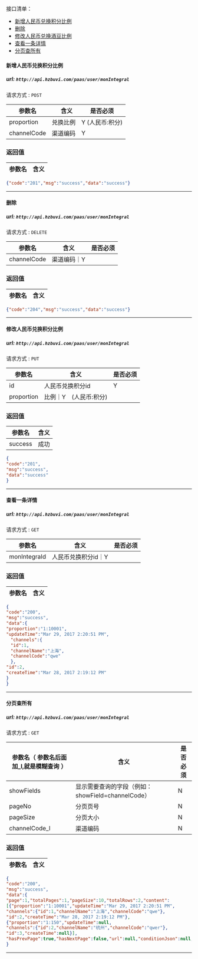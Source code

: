接口清单：
- [新增人民币兑换积分比例](#新增人民币兑换积分比例)
- [删除 ](#删除)
- [修改人民币兑换酒豆比例](#修改人民币兑换酒豆比例)
- [查看一条详情](#查看一条详情)
- [分页查所有](#分页查所有)

#### 新增人民币兑换积分比例

##### url: `http://api.hzbuvi.com/paas/user/monIntegral`
请求方式 : `POST`

参数名  | 　含义   | 是否必须
-------|--------|-----
proportion|兑换比例|Y (人民币:积分)
channelCode|渠道编码|Y
###  返回值

参数名  | 含义
-------------|-------------

```json
{"code":"201","msg":"success","data":"success"}
```

----------------------------------------
#### 删除

##### url: `http://api.hzbuvi.com/paas/user/monIntegral`
请求方式 : `DELETE`

参数名    | 含义    | 是否必须
-------|--------|-----
channelCode |渠道编码｜Y
###  返回值

参数名  | 含义
-------------|-------------

```json
{"code":"204","msg":"success","data":"success"}
```

----------------------------------------
#### 修改人民币兑换积分比例

##### url: `http://api.hzbuvi.com/paas/user/monIntegral`
请求方式 : `PUT`

参数名    | 含义    | 是否必须
-------|--------|-----
id|人民币兑换积分id|Y
proportion |比例｜Y　(人民币:积分)

###  返回值

参数名  | 含义
-------------|-------------
success|成功
```json
{
"code":"201",
"msg":"success",
"data":"success"
}
```
----------------------------------------
#### 查看一条详情

##### url: `http://api.hzbuvi.com/paas/user/monIntegral`
请求方式 : `GET`

参数名    | 含义    | 是否必须
-------|--------|-----
monIntegraId |人民币兑换积分id｜Y
###  返回值

参数名  | 含义
-------------|-------------

```json
{
"code":"200",
"msg":"success",
"data":{
"proportion":"1:10001",
"updateTime":"Mar 29, 2017 2:20:51 PM",
　"channels":{
　"id":1,
　"channelName":"上海",
　"channelCode":"qwe"
　},
"id":2,
"createTime":"Mar 28, 2017 2:19:12 PM"
}
}
```

----------------------------------------
#### 分页查所有

##### url: `http://api.hzbuvi.com/paas/user/monIntegral`
请求方式 : `GET`

参数名（ 参数名后面加_l,就是模糊查询 ）   | 含义  | 是否必须
-------|--------|-----
showFields|显示需要查询的字段（例如：showField=channelCode）|N
pageNo|  分页页号 |N
pageSize| 分页大小 |N
channelCode_l|渠道编码|N

###  返回值

参数名  | 含义
-------------|-------------

```json
{
"code":"200",
"msg":"success",
"data":{
"page":1,"totalPages":1,"pageSize":10,"totalRows":2,"content":
[{"proportion":"1:10001","updateTime":"Mar 29, 2017 2:20:51 PM",
"channels":{"id":1,"channelName":"上海","channelCode":"qwe"},
"id":2,"createTime":"Mar 28, 2017 2:19:12 PM"},
{"proportion":"1:150","updateTime":null,
"channels":{"id":2,"channelName":"杭州","channelCode":"qwer"},
"id":3,"createTime":null}],
"hasPrevPage":true,"hasNextPage":false,"url":null,"conditionJson":null,"fields":null}
}
```

----------------------------------------